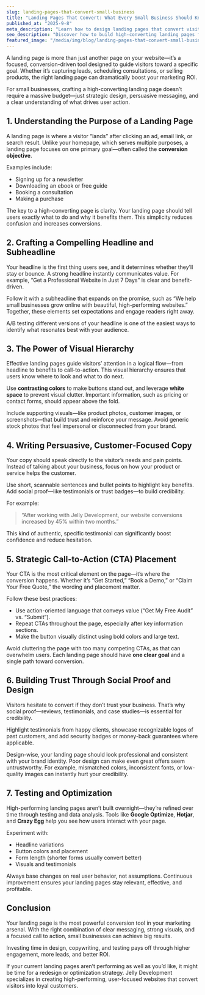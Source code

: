 ```yaml
---
slug: landing-pages-that-convert-small-business
title: "Landing Pages That Convert: What Every Small Business Should Know"
published_at: "2025-9-8"
meta_description: "Learn how to design landing pages that convert visitors into customers with proven strategies in layout, copywriting, and user experience."
seo_description: "Discover how to build high-converting landing pages for your small business. Learn actionable strategies for persuasive copywriting, call-to-action placement, visual hierarchy, trust signals, and A/B testing to improve conversions and grow your customer base."
featured_image: "/media/img/blog/landing-pages-that-convert-small-business.jpg"
---
```


A landing page is more than just another page on your website—it’s a focused, conversion-driven tool designed to guide visitors toward a specific goal. Whether it’s capturing leads, scheduling consultations, or selling products, the right landing page can dramatically boost your marketing ROI.  

For small businesses, crafting a high-converting landing page doesn’t require a massive budget—just strategic design, persuasive messaging, and a clear understanding of what drives user action.

## 1. Understanding the Purpose of a Landing Page

A landing page is where a visitor “lands” after clicking an ad, email link, or search result. Unlike your homepage, which serves multiple purposes, a landing page focuses on one primary goal—often called the **conversion objective**.  

Examples include:
- Signing up for a newsletter  
- Downloading an ebook or free guide  
- Booking a consultation  
- Making a purchase  

The key to a high-converting page is clarity. Your landing page should tell users exactly what to do and why it benefits them. This simplicity reduces confusion and increases conversions.

## 2. Crafting a Compelling Headline and Subheadline

Your headline is the first thing users see, and it determines whether they’ll stay or bounce. A strong headline instantly communicates value. For example, “Get a Professional Website in Just 7 Days” is clear and benefit-driven.  

Follow it with a subheadline that expands on the promise, such as “We help small businesses grow online with beautiful, high-performing websites.” Together, these elements set expectations and engage readers right away.  

A/B testing different versions of your headline is one of the easiest ways to identify what resonates best with your audience.

## 3. The Power of Visual Hierarchy

Effective landing pages guide visitors’ attention in a logical flow—from headline to benefits to call-to-action. This visual hierarchy ensures that users know where to look and what to do next.  

Use **contrasting colors** to make buttons stand out, and leverage **white space** to prevent visual clutter. Important information, such as pricing or contact forms, should appear above the fold.  

Include supporting visuals—like product photos, customer images, or screenshots—that build trust and reinforce your message. Avoid generic stock photos that feel impersonal or disconnected from your brand.

## 4. Writing Persuasive, Customer-Focused Copy

Your copy should speak directly to the visitor’s needs and pain points. Instead of talking about your business, focus on how your product or service helps the customer.  

Use short, scannable sentences and bullet points to highlight key benefits. Add social proof—like testimonials or trust badges—to build credibility.  

For example:
> “After working with Jelly Development, our website conversions increased by 45% within two months.”

This kind of authentic, specific testimonial can significantly boost confidence and reduce hesitation.

## 5. Strategic Call-to-Action (CTA) Placement

Your CTA is the most critical element on the page—it’s where the conversion happens. Whether it’s “Get Started,” “Book a Demo,” or “Claim Your Free Quote,” the wording and placement matter.  

Follow these best practices:
- Use action-oriented language that conveys value (“Get My Free Audit” vs. “Submit”).  
- Repeat CTAs throughout the page, especially after key information sections.  
- Make the button visually distinct using bold colors and large text.  

Avoid cluttering the page with too many competing CTAs, as that can overwhelm users. Each landing page should have **one clear goal** and a single path toward conversion.

## 6. Building Trust Through Social Proof and Design

Visitors hesitate to convert if they don’t trust your business. That’s why social proof—reviews, testimonials, and case studies—is essential for credibility.  

Highlight testimonials from happy clients, showcase recognizable logos of past customers, and add security badges or money-back guarantees where applicable.  

Design-wise, your landing page should look professional and consistent with your brand identity. Poor design can make even great offers seem untrustworthy. For example, mismatched colors, inconsistent fonts, or low-quality images can instantly hurt your credibility.

## 7. Testing and Optimization

High-performing landing pages aren’t built overnight—they’re refined over time through testing and data analysis. Tools like **Google Optimize**, **Hotjar**, and **Crazy Egg** help you see how users interact with your page.  

Experiment with:
- Headline variations  
- Button colors and placement  
- Form length (shorter forms usually convert better)  
- Visuals and testimonials  

Always base changes on real user behavior, not assumptions. Continuous improvement ensures your landing pages stay relevant, effective, and profitable.

## Conclusion

Your landing page is the most powerful conversion tool in your marketing arsenal. With the right combination of clear messaging, strong visuals, and a focused call to action, small businesses can achieve big results.  

Investing time in design, copywriting, and testing pays off through higher engagement, more leads, and better ROI.  

If your current landing pages aren’t performing as well as you’d like, it might be time for a redesign or optimization strategy. Jelly Development specializes in creating high-performing, user-focused websites that convert visitors into loyal customers.
